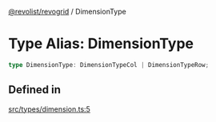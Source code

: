 [@revolist/revogrid](README.md) / DimensionType

# Type Alias: DimensionType

```ts
type DimensionType: DimensionTypeCol | DimensionTypeRow;
```

## Defined in

[src/types/dimension.ts:5](https://github.com/revolist/revogrid/blob/97bf2134af01be0f2e3e5ac6768e7a2e7070a947/src/types/dimension.ts#L5)

